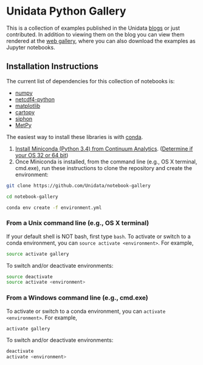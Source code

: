 # Unidata Python Gallery
This is a collection of examples published in the Unidata
[blogs](https://www.unidata.ucar.edu/blogs/developer/) or just contributed. In
addition to viewing them on the blog you can view them rendered at the [web gallery](http://unidata.github.io/python-gallery),
where you can also download the examples as Jupyter notebooks.

## Installation Instructions

The current list of dependencies for this collection of notebooks is:

- [numpy](http://www.numpy.org/)
- [netcdf4-python](https://unidata.github.io/netcdf4-python/)
- [matplotlib](http://matplotlib.org/)
- [cartopy](http://scitools.org.uk/cartopy/)
- [siphon](http://siphon.readthedocs.org)
- [MetPy](http://metpy.readthedocs.org)

The easiest way to install these libraries is with [conda](http://conda.pydata.org/).

1. [Install Miniconda (Python 3.4) from Continuum Analytics](http://conda.pydata.org/miniconda.html).
  ([Determine if your OS 32 or 64 bit](http://www.akaipro.com/kb/article/1616#os_32_or_64_bit))
2. Once Miniconda is installed, from the command line (e.g., OS X terminal,
  cmd.exe), run these instructions to clone the repository and create the environment:

```sh
git clone https://github.com/Unidata/notebook-gallery

cd notebook-gallery

conda env create -f environment.yml
```

### From a Unix command line (e.g., OS X terminal)
If your default shell is NOT bash, first type `bash`.
To activate or switch to a conda environment, you can `source activate
<environment>`. For example,

```sh
source activate gallery
```

To switch and/or deactivate environments:

```sh
source deactivate
source activate <environment>
```

### From a Windows command line (e.g., cmd.exe)

To activate or switch to a conda environment, you can `activate
<environment>`. For example,

```sh
activate gallery
```

To switch and/or deactivate environments:

```sh
deactivate
activate <environment>
```
